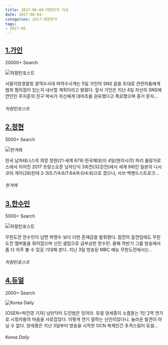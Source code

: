 ```yaml
---
title: 2017-06-04-대한민국 이슈
date: 2017-06-04-
categories: 2017-대한민국
tags: 
- 2017-06
---
```


[1.가인](http://www.huffingtonpost.kr/2017/06/05/story_n_16950416.html)
--

20000+ Search

![허핑턴포스트](http://t1.gstatic.com/images?q=tbn:ANd9GcRayVEkbxlbKKwusqK_3_tyrq_40LAU4ovhePRtJQU3gM0w6fB1PQ_KiP4VU0p2EYU3r00Ff_gB)

서울지방경찰청 광역수사대 마약수사계는 5일 가인의 SNS 글을 토대로 관련자들에게 범죄 혐의점이 있는지 내사할 계획이라고 밝혔다. 앞서 가인은 지난 4일 자신의 SNS에 연인인 주지훈의 친구 박씨가 자신에게 대마초를 권유했다고 폭로했으며 증거 문자...
###### 허핑턴포스트

[2.정현](http://www.hani.co.kr/arti/sports/sports_general/797485.html)
--

5000+ Search

![한겨레](http://t3.gstatic.com/images?q=tbn:ANd9GcQCxgSW2FmeQdsCCB1M_0UnOvpmKYyYofzijsRRLfPa0n48_NCwcxBJPZqedit3FTGfqmRsI_9e)

한국 남자테니스의 희망 정현(21·세계 67위·한국체대)이 4일(현지시각) 파리 롤랑가로스에서 이어진 2017 프랑스오픈 남자단식 3회전(32강전)에서 세계 9위인 일본의 니시코리 게이(28)한테 2-3(5:7/4:6/7:64/6:0/4:6)으로 졌으나, 서브·백핸드스트로크...
###### 한겨레

[3.한수민](http://www.huffingtonpost.kr/2017/06/04/story_n_16941242.html)
--

5000+ Search

![허핑턴포스트](http://t2.gstatic.com/images?q=tbn:ANd9GcRpcGM8ENDit8SjyBGjzKe-6xqhjJXPTUqaCWNDCeRRYbjoyQlOa4sLr6Eu6TmQ-iG8wEcDKC6i)

무한도전 한수민이 남편 박명수 보다 더한 존재감을 발휘했다. 잠깐의 출연임에도 무한도전 멤버들을 휘어잡으며 신인 셀럽으로 급부상한 한수민. 올해 하반기 그를 방송에서 좀 더 자주 볼 수 있길 기대해 본다. 지난 3일 방송된 MBC 예능 무한도전에서는...
###### 허핑턴포스트

[4.듀얼](http://www.koreadaily.com/news/read.asp?art_id=5319083)
--

2000+ Search

![Korea Daily](http://t0.gstatic.com/images?q=tbn:ANd9GcQ0vs16Q2cTfvvHjAf4K7rpDUbqDYozkJdPD2l9BhVmPNRI7KHNbiVQfgD_sA4ZN1SvY-4iMHa0)

[OSEN=박진영 기자] 낭만닥터 도인범은 잊어라. 듀얼 양세종이 소름돋는 1인 2역 연기로 시청자들의 마음을 사로잡았다. 이렇게 연기 잘하는 신인이었다니. 놀라운 발견이 아닐 수 없다. 양세종은 지난 3일부터 방송을 시작한 OCN 복제인간 추격스릴러 듀얼...
###### Korea Daily

